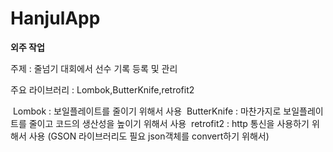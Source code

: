 # HanjulApp

<b>외주 작업</b>

주제 : 줄넘기 대회에서 선수 기록 등록 및 관리 

주요 라이브러리 : Lombok,ButterKnife,retrofit2

  Lombok : 보일플레이트를 줄이기 위해서 사용
  ButterKnife : 마찬가지로 보일플레이트를 줄이고 코드의 생산성을 높이기 위해서 사용
  retrofit2 : http 통신을 사용하기 위해서 사용 (GSON 라이브러리도 필요 json객체를 convert하기 위해서)
  
